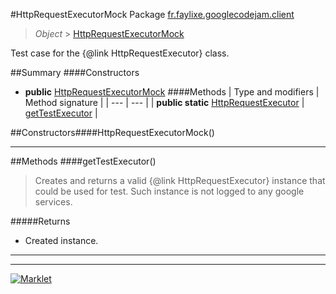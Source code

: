 #HttpRequestExecutorMock
Package [fr.faylixe.googlecodejam.client](README.md)<br>

> *Object* > [HttpRequestExecutorMock](HttpRequestExecutorMock.md)

Test case for the {@link HttpRequestExecutor} class.

##Summary
####Constructors
* **public** [HttpRequestExecutorMock](#httprequestexecutormock)
####Methods
| Type and modifiers | Method signature |
| --- | --- |
| **public static** [HttpRequestExecutor](executor/HttpRequestExecutor.md) | [getTestExecutor](#gettestexecutor) |

##Constructors####HttpRequestExecutorMock()
> 

---


##Methods
####getTestExecutor()
> Creates and returns a valid {@link HttpRequestExecutor}
 instance that could be used for test. Such instance is not
 logged to any google services.

#####Returns
* Created instance.

---

---

[![Marklet](https://img.shields.io/badge/Generated%20by-Marklet-green.svg)](https://github.com/Faylixe/marklet)